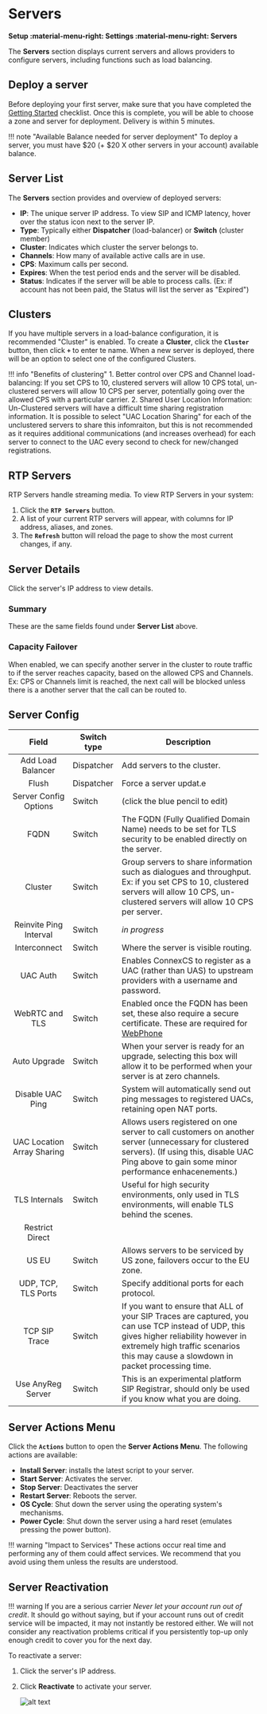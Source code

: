 # Servers
**Setup :material-menu-right: Settings :material-menu-right: Servers**

The **Servers** section displays current servers and allows providers to configure servers, including functions such as load balancing. 

## Deploy a server
Before deploying your first server, make sure that you have completed the [Getting Started](https://docs.connexcs.com/getting-started/) checklist. Once this is complete, you will be able to choose a zone and server for deployment. Delivery is within 5 minutes.

!!! note "Available Balance needed for server deployment"
    To deploy a server, you must have $20 (+ $20 X other servers in your account) available balance.

## Server List
The **Servers** section provides and overview of deployed servers:

+ **IP**: The unique server IP address. To view SIP and ICMP latency, hover over the status icon next to the server IP. 
+ **Type**: Typically either **Dispatcher** (load-balancer) or **Switch** (cluster member)
+ **Cluster**: Indicates which cluster the server belongs to. 
+ **Channels**: How many of available active calls are in use.
+ **CPS**: Maximum calls per second. 
+ **Expires**: When the test period ends and the server will be disabled. 
+ **Status**: Indicates if the server will be able to process calls. (Ex: if account has not been paid, the Status will list the server as "Expired")

## Clusters
If you have multiple servers in a load-balance configuration, it is recommended "Cluster" is enabled. To create a **Cluster**, click the **`Cluster`** button, then click **`+`** to enter te name. When a new server is deployed, there will be an option to select one of the configured Clusters. 

!!! info "Benefits of clustering"
    1. Better control over CPS and Channel load-balancing: If you set CPS to 10, clustered servers will allow 10 CPS total, un-clustered servers will allow 10 CPS per server, potentially going over the allowed CPS with a particular carrier.
    2. Shared User Location Information: Un-Clustered servers will have a difficult time sharing registration information. It is possible to select "UAC Location Sharing" for each of the unclustered servers to share this infomraiton, but this is not recommended as it requires additional communications (and increases overhead) for each server to connect to the UAC every second to check for new/changed registrations. 

## RTP Servers
RTP Servers handle streaming media. To view RTP Servers in your system:

1. Click the **`RTP Servers`** button.
2. A list of your current RTP servers will appear, with columns for IP address, aliases, and zones.
3. The **`Refresh`** button will reload the page to show the most current changes, if any.

## Server Details
Click the server's IP address to view details. 

### Summary
These are the same fields found under **Server List** above. 

### Capacity Failover
When enabled, we can specify another server in the cluster to route traffic to if the server reaches capacity, based on the allowed CPS and Channels. Ex: CPS or Channels limit is reached, the next call will be blocked unless there is a another server that the call can be routed to. 

## Server Config

|Field|Switch type|Description|
|:----------------:|---|---|
|Add Load Balancer|Dispatcher|Add servers to the cluster.|
|Flush|Dispatcher|Force a server updat.e|
|Server Config Options|Switch|(click the blue pencil to edit)|
|FQDN|Switch|The FQDN (Fully Qualified Domain Name) needs to be set for TLS security to be enabled directly on the server.|
|Cluster|Switch|Group servers to share information such as dialogues and throughput. Ex: if you set CPS to 10, clustered servers will allow 10 CPS, un-clustered servers will allow 10 CPS per server. |
|Reinvite Ping Interval|Switch|*in progress*|
|Interconnect|Switch|Where the server is visible routing.|
|UAC Auth|Switch|Enables ConnexCS to register as a UAC (rather than UAS) to upstream providers with a username and password.|
|WebRTC and TLS|Switch|Enabled once the FQDN has been set, these also require a secure certificate. These are required for [WebPhone](https://docs.connexcs.com/setup/integrations/webphone/)|
|Auto Upgrade|Switch|When your server is ready for an upgrade, selecting this box will allow it to be performed when your server is at zero channels.|
|Disable UAC Ping|Switch|System will automatically send out ping messages to registered UACs, retaining open NAT ports.|
|UAC Location Array Sharing|Switch|Allows users registered on one server to call customers on another server (unnecessary for clustered servers). (If using this, disable UAC Ping above to gain some minor performance enhacenements.)|
|TLS Internals|Switch|Useful for high security environments, only used in TLS environments, will enable TLS behind the scenes.|
|Restrict Direct|
|US EU|Switch|Allows servers to be serviced by US zone, failovers occur to the EU zone.|
|UDP, TCP, TLS Ports|Switch|Specify additional ports for each protocol.|
|TCP SIP Trace|Switch|If you want to ensure that ALL of your SIP Traces are captured, you can use TCP instead of UDP, this gives higher reliability however in extremely high traffic scenarios this may cause a slowdown in packet processing time.|
|Use AnyReg Server|Switch|This is an experimental platform SIP Registrar, should only be used if you know what you are doing.|

## Server Actions Menu
Click the **`Actions`** button to open the **Server Actions Menu**. The following actions are available:

* **Install Server**: installs the latest script to your server.
* **Start Server**: Activates the server.
* **Stop Server**: Deactivates the server
* **Restart Server**: Reboots the server.
* **OS Cycle**: Shut down the server using the operating system's mechanisms.
* **Power Cycle**: Shut down the server using a hard reset (emulates pressing the power button).

!!! warning "Impact to Services"
    These actions occur real time and performing any of them could affect services. We recommend that you avoid using them unless the results are understood.

## Server Reactivation

!!! warning 
    If you are a serious carrier *Never let your account run out of credit*. It should go without saying, but if your account runs out of credit service will be impacted, it may     not instantly be restored either. We will not consider any reactivation problems critical if you persistently top-up only enough credit to cover you for the next day.

To reactivate a server:

1. Click the server's IP address.
2. Click **Reactivate** to activate your server.

   ![alt text][server-6]

[rtpserver]: /misc/img/rtpservers.png "RTP Server"
[server-6]: /misc/img/244.png "server-6"

